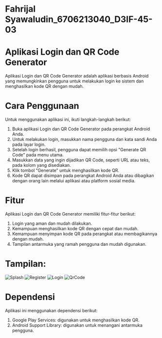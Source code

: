 # Fahrijal Syawaludin_6706213040_D3IF-45-03

# Aplikasi Login dan QR Code Generator
Aplikasi Login dan QR Code Generator adalah aplikasi berbasis Android yang memungkinkan pengguna untuk melakukan login ke sistem dan menghasilkan kode QR dengan mudah.

# Cara Penggunaan
Untuk menggunakan aplikasi ini, ikuti langkah-langkah berikut:

1. Buka aplikasi Login dan QR Code Generator pada perangkat Android Anda.
2. Untuk melakukan login, masukkan nama pengguna dan kata sandi Anda pada layar login.
3. Setelah login berhasil, pengguna dapat memilih opsi "Generate QR Code" pada menu utama.
4. Masukkan data yang ingin dijadikan QR Code, seperti URL atau teks, pada kolom yang disediakan.
5. Klik tombol "Generate" untuk menghasilkan kode QR.
6. Kode QR dapat disimpan pada perangkat Android Anda atau dibagikan dengan orang lain melalui aplikasi atau platform sosial media.

# Fitur
Aplikasi Login dan QR Code Generator memiliki fitur-fitur berikut:

1. Login yang aman dan mudah dilakukan. 
2. Kemampuan menghasilkan kode QR dengan cepat dan mudah. 
3. Kemampuan menyimpan kode QR pada perangkat atau membagikannya dengan mudah. 
4. Tampilan antarmuka yang ramah pengguna dan mudah digunakan.

# Tampilan:
![Splash](Splash.png)
![Register](Register.png)
![Login](Login.png)
![QrCode](QrCode.png)

# Dependensi
Aplikasi ini menggunakan dependensi berikut:

1. Google Play Services: digunakan untuk menghasilkan kode QR.
2. Android Support Library: digunakan untuk menangani antarmuka pengguna.